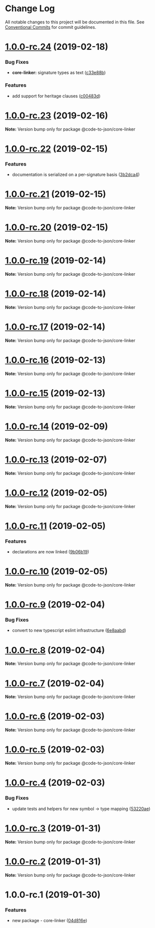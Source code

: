 # Change Log

All notable changes to this project will be documented in this file.
See [Conventional Commits](https://conventionalcommits.org) for commit guidelines.

# [1.0.0-rc.24](https://github.com/mike-north/code-to-json/compare/@code-to-json/core-linker@1.0.0-rc.23...@code-to-json/core-linker@1.0.0-rc.24) (2019-02-18)


### Bug Fixes

* **core-linker:** signature types as text ([c33e88b](https://github.com/mike-north/code-to-json/commit/c33e88b))


### Features

* add support for heritage clauses ([c00483d](https://github.com/mike-north/code-to-json/commit/c00483d))





# [1.0.0-rc.23](https://github.com/mike-north/code-to-json/compare/@code-to-json/core-linker@1.0.0-rc.22...@code-to-json/core-linker@1.0.0-rc.23) (2019-02-16)

**Note:** Version bump only for package @code-to-json/core-linker





# [1.0.0-rc.22](https://github.com/mike-north/code-to-json/compare/@code-to-json/core-linker@1.0.0-rc.21...@code-to-json/core-linker@1.0.0-rc.22) (2019-02-15)


### Features

* documentation is serialized on a per-signature basis ([3b2dca4](https://github.com/mike-north/code-to-json/commit/3b2dca4))





# [1.0.0-rc.21](https://github.com/mike-north/code-to-json/compare/@code-to-json/core-linker@1.0.0-rc.20...@code-to-json/core-linker@1.0.0-rc.21) (2019-02-15)

**Note:** Version bump only for package @code-to-json/core-linker





# [1.0.0-rc.20](https://github.com/mike-north/code-to-json/compare/@code-to-json/core-linker@1.0.0-rc.19...@code-to-json/core-linker@1.0.0-rc.20) (2019-02-15)

**Note:** Version bump only for package @code-to-json/core-linker





# [1.0.0-rc.19](https://github.com/mike-north/code-to-json/compare/@code-to-json/core-linker@1.0.0-rc.18...@code-to-json/core-linker@1.0.0-rc.19) (2019-02-14)

**Note:** Version bump only for package @code-to-json/core-linker





# [1.0.0-rc.18](https://github.com/mike-north/code-to-json/compare/@code-to-json/core-linker@1.0.0-rc.17...@code-to-json/core-linker@1.0.0-rc.18) (2019-02-14)

**Note:** Version bump only for package @code-to-json/core-linker





# [1.0.0-rc.17](https://github.com/mike-north/code-to-json/compare/@code-to-json/core-linker@1.0.0-rc.16...@code-to-json/core-linker@1.0.0-rc.17) (2019-02-14)

**Note:** Version bump only for package @code-to-json/core-linker





# [1.0.0-rc.16](https://github.com/mike-north/code-to-json/compare/@code-to-json/core-linker@1.0.0-rc.15...@code-to-json/core-linker@1.0.0-rc.16) (2019-02-13)

**Note:** Version bump only for package @code-to-json/core-linker





# [1.0.0-rc.15](https://github.com/mike-north/code-to-json/compare/@code-to-json/core-linker@1.0.0-rc.14...@code-to-json/core-linker@1.0.0-rc.15) (2019-02-13)

**Note:** Version bump only for package @code-to-json/core-linker





# [1.0.0-rc.14](https://github.com/mike-north/code-to-json/compare/@code-to-json/core-linker@1.0.0-rc.13...@code-to-json/core-linker@1.0.0-rc.14) (2019-02-09)

**Note:** Version bump only for package @code-to-json/core-linker





# [1.0.0-rc.13](https://github.com/mike-north/code-to-json/compare/@code-to-json/core-linker@1.0.0-rc.12...@code-to-json/core-linker@1.0.0-rc.13) (2019-02-07)

**Note:** Version bump only for package @code-to-json/core-linker





# [1.0.0-rc.12](https://github.com/mike-north/code-to-json/compare/@code-to-json/core-linker@1.0.0-rc.11...@code-to-json/core-linker@1.0.0-rc.12) (2019-02-05)

**Note:** Version bump only for package @code-to-json/core-linker





# [1.0.0-rc.11](https://github.com/mike-north/code-to-json/compare/@code-to-json/core-linker@1.0.0-rc.10...@code-to-json/core-linker@1.0.0-rc.11) (2019-02-05)


### Features

* declarations are now linked ([9b06b19](https://github.com/mike-north/code-to-json/commit/9b06b19))





# [1.0.0-rc.10](https://github.com/mike-north/code-to-json/compare/@code-to-json/core-linker@1.0.0-rc.9...@code-to-json/core-linker@1.0.0-rc.10) (2019-02-05)

**Note:** Version bump only for package @code-to-json/core-linker





# [1.0.0-rc.9](https://github.com/mike-north/code-to-json/compare/@code-to-json/core-linker@1.0.0-rc.8...@code-to-json/core-linker@1.0.0-rc.9) (2019-02-04)


### Bug Fixes

* convert to new typescript eslint infrastructure ([6e8aabd](https://github.com/mike-north/code-to-json/commit/6e8aabd))





# [1.0.0-rc.8](https://github.com/mike-north/code-to-json/compare/@code-to-json/core-linker@1.0.0-rc.7...@code-to-json/core-linker@1.0.0-rc.8) (2019-02-04)

**Note:** Version bump only for package @code-to-json/core-linker





# [1.0.0-rc.7](https://github.com/mike-north/code-to-json/compare/@code-to-json/core-linker@1.0.0-rc.6...@code-to-json/core-linker@1.0.0-rc.7) (2019-02-04)

**Note:** Version bump only for package @code-to-json/core-linker





# [1.0.0-rc.6](https://github.com/mike-north/code-to-json/compare/@code-to-json/core-linker@1.0.0-rc.5...@code-to-json/core-linker@1.0.0-rc.6) (2019-02-03)

**Note:** Version bump only for package @code-to-json/core-linker





# [1.0.0-rc.5](https://github.com/mike-north/code-to-json/compare/@code-to-json/core-linker@1.0.0-rc.4...@code-to-json/core-linker@1.0.0-rc.5) (2019-02-03)

**Note:** Version bump only for package @code-to-json/core-linker





# [1.0.0-rc.4](https://github.com/mike-north/code-to-json/compare/@code-to-json/core-linker@1.0.0-rc.3...@code-to-json/core-linker@1.0.0-rc.4) (2019-02-03)


### Bug Fixes

* update tests and helpers for new symbol -> type mapping ([53220ae](https://github.com/mike-north/code-to-json/commit/53220ae))





# [1.0.0-rc.3](https://github.com/mike-north/code-to-json/compare/@code-to-json/core-linker@1.0.0-rc.2...@code-to-json/core-linker@1.0.0-rc.3) (2019-01-31)

**Note:** Version bump only for package @code-to-json/core-linker





# [1.0.0-rc.2](https://github.com/mike-north/code-to-json/compare/@code-to-json/core-linker@1.0.0-rc.1...@code-to-json/core-linker@1.0.0-rc.2) (2019-01-31)

**Note:** Version bump only for package @code-to-json/core-linker





# 1.0.0-rc.1 (2019-01-30)


### Features

* new package - core-linker ([04d816e](https://github.com/mike-north/code-to-json/commit/04d816e))
